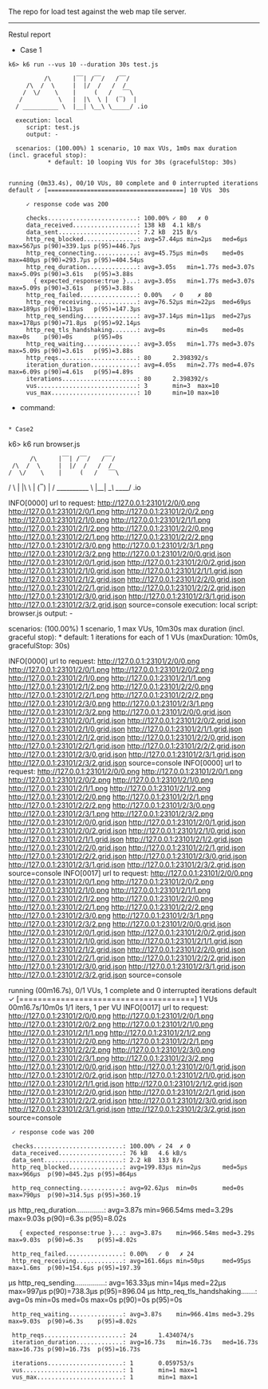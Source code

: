 The repo for load test against the web map tile server.

---------------------

Restul report

* Case 1

```
k6> k6 run --vus 10 --duration 30s test.js

          /\      |‾‾| /‾‾/   /‾‾/
     /\  /  \     |  |/  /   /  /
    /  \/    \    |     (   /   ‾‾\
   /          \   |  |\  \ |  (‾)  |
  / __________ \  |__| \__\ \_____/ .io

  execution: local
     script: test.js
     output: -

  scenarios: (100.00%) 1 scenario, 10 max VUs, 1m0s max duration (incl. graceful stop):
           * default: 10 looping VUs for 30s (gracefulStop: 30s)


running (0m33.4s), 00/10 VUs, 80 complete and 0 interrupted iterations
default ✓ [======================================] 10 VUs  30s

     ✓ response code was 200

     checks.........................: 100.00% ✓ 80   ✗ 0
     data_received..................: 138 kB  4.1 kB/s
     data_sent......................: 7.2 kB  215 B/s
     http_req_blocked...............: avg=57.44µs min=2µs   med=6µs   max=567µs p(90)=339.1µs p(95)=446.7µs
     http_req_connecting............: avg=45.75µs min=0s    med=0s    max=480µs p(90)=293.7µs p(95)=404.54µs
     http_req_duration..............: avg=3.05s   min=1.77s med=3.07s max=5.09s p(90)=3.61s   p(95)=3.88s
       { expected_response:true }...: avg=3.05s   min=1.77s med=3.07s max=5.09s p(90)=3.61s   p(95)=3.88s
     http_req_failed................: 0.00%   ✓ 0    ✗ 80
     http_req_receiving.............: avg=76.52µs min=22µs  med=69µs  max=189µs p(90)=113µs   p(95)=147.3µs
     http_req_sending...............: avg=37.14µs min=11µs  med=27µs  max=178µs p(90)=71.8µs  p(95)=92.14µs
     http_req_tls_handshaking.......: avg=0s      min=0s    med=0s    max=0s    p(90)=0s      p(95)=0s
     http_req_waiting...............: avg=3.05s   min=1.77s med=3.07s max=5.09s p(90)=3.61s   p(95)=3.88s
     http_reqs......................: 80      2.398392/s
     iteration_duration.............: avg=4.05s   min=2.77s med=4.07s max=6.09s p(90)=4.61s   p(95)=4.89s
     iterations.....................: 80      2.398392/s
     vus............................: 3       min=3  max=10
     vus_max........................: 10      min=10 max=10
```
  * command: 
```

* Case2

```
k6> k6 run browser.js

          /\      |‾‾| /‾‾/   /‾‾/
     /\  /  \     |  |/  /   /  /
    /  \/    \    |     (   /   ‾‾\
   /          \   |  |\  \ |  (‾)  |
  / __________ \  |__| \__\ \_____/ .io

INFO[0000] url to request:
 http://127.0.0.1:23101/2/0/0.png
http://127.0.0.1:23101/2/0/1.png
http://127.0.0.1:23101/2/0/2.png
http://127.0.0.1:23101/2/1/0.png
http://127.0.0.1:23101/2/1/1.png
http://127.0.0.1:23101/2/1/2.png
http://127.0.0.1:23101/2/2/0.png
http://127.0.0.1:23101/2/2/1.png
http://127.0.0.1:23101/2/2/2.png
http://127.0.0.1:23101/2/3/0.png
http://127.0.0.1:23101/2/3/1.png
http://127.0.0.1:23101/2/3/2.png
http://127.0.0.1:23101/2/0/0.grid.json
http://127.0.0.1:23101/2/0/1.grid.json
http://127.0.0.1:23101/2/0/2.grid.json
http://127.0.0.1:23101/2/1/0.grid.json
http://127.0.0.1:23101/2/1/1.grid.json
http://127.0.0.1:23101/2/1/2.grid.json
http://127.0.0.1:23101/2/2/0.grid.json
http://127.0.0.1:23101/2/2/1.grid.json
http://127.0.0.1:23101/2/2/2.grid.json
http://127.0.0.1:23101/2/3/0.grid.json
http://127.0.0.1:23101/2/3/1.grid.json
http://127.0.0.1:23101/2/3/2.grid.json  source=console
  execution: local
     script: browser.js
     output: -

  scenarios: (100.00%) 1 scenario, 1 max VUs, 10m30s max duration (incl. graceful stop):
           * default: 1 iterations for each of 1 VUs (maxDuration: 10m0s, gracefulStop: 30s)

INFO[0000] url to request:
 http://127.0.0.1:23101/2/0/0.png
http://127.0.0.1:23101/2/0/1.png
http://127.0.0.1:23101/2/0/2.png
http://127.0.0.1:23101/2/1/0.png
http://127.0.0.1:23101/2/1/1.png
http://127.0.0.1:23101/2/1/2.png
http://127.0.0.1:23101/2/2/0.png
http://127.0.0.1:23101/2/2/1.png
http://127.0.0.1:23101/2/2/2.png
http://127.0.0.1:23101/2/3/0.png
http://127.0.0.1:23101/2/3/1.png
http://127.0.0.1:23101/2/3/2.png
http://127.0.0.1:23101/2/0/0.grid.json
http://127.0.0.1:23101/2/0/1.grid.json
http://127.0.0.1:23101/2/0/2.grid.json
http://127.0.0.1:23101/2/1/0.grid.json
http://127.0.0.1:23101/2/1/1.grid.json
http://127.0.0.1:23101/2/1/2.grid.json
http://127.0.0.1:23101/2/2/0.grid.json
http://127.0.0.1:23101/2/2/1.grid.json
http://127.0.0.1:23101/2/2/2.grid.json
http://127.0.0.1:23101/2/3/0.grid.json
http://127.0.0.1:23101/2/3/1.grid.json
http://127.0.0.1:23101/2/3/2.grid.json  source=console
INFO[0000] url to request:
 http://127.0.0.1:23101/2/0/0.png
http://127.0.0.1:23101/2/0/1.png
http://127.0.0.1:23101/2/0/2.png
http://127.0.0.1:23101/2/1/0.png
http://127.0.0.1:23101/2/1/1.png
http://127.0.0.1:23101/2/1/2.png
http://127.0.0.1:23101/2/2/0.png
http://127.0.0.1:23101/2/2/1.png
http://127.0.0.1:23101/2/2/2.png
http://127.0.0.1:23101/2/3/0.png
http://127.0.0.1:23101/2/3/1.png
http://127.0.0.1:23101/2/3/2.png
http://127.0.0.1:23101/2/0/0.grid.json
http://127.0.0.1:23101/2/0/1.grid.json
http://127.0.0.1:23101/2/0/2.grid.json
http://127.0.0.1:23101/2/1/0.grid.json
http://127.0.0.1:23101/2/1/1.grid.json
http://127.0.0.1:23101/2/1/2.grid.json
http://127.0.0.1:23101/2/2/0.grid.json
http://127.0.0.1:23101/2/2/1.grid.json
http://127.0.0.1:23101/2/2/2.grid.json
http://127.0.0.1:23101/2/3/0.grid.json
http://127.0.0.1:23101/2/3/1.grid.json
http://127.0.0.1:23101/2/3/2.grid.json  source=console
INFO[0017] url to request:
 http://127.0.0.1:23101/2/0/0.png
http://127.0.0.1:23101/2/0/1.png
http://127.0.0.1:23101/2/0/2.png
http://127.0.0.1:23101/2/1/0.png
http://127.0.0.1:23101/2/1/1.png
http://127.0.0.1:23101/2/1/2.png
http://127.0.0.1:23101/2/2/0.png
http://127.0.0.1:23101/2/2/1.png
http://127.0.0.1:23101/2/2/2.png
http://127.0.0.1:23101/2/3/0.png
http://127.0.0.1:23101/2/3/1.png
http://127.0.0.1:23101/2/3/2.png
http://127.0.0.1:23101/2/0/0.grid.json
http://127.0.0.1:23101/2/0/1.grid.json
http://127.0.0.1:23101/2/0/2.grid.json
http://127.0.0.1:23101/2/1/0.grid.json
http://127.0.0.1:23101/2/1/1.grid.json
http://127.0.0.1:23101/2/1/2.grid.json
http://127.0.0.1:23101/2/2/0.grid.json
http://127.0.0.1:23101/2/2/1.grid.json
http://127.0.0.1:23101/2/2/2.grid.json
http://127.0.0.1:23101/2/3/0.grid.json
http://127.0.0.1:23101/2/3/1.grid.json
http://127.0.0.1:23101/2/3/2.grid.json  source=console

running (00m16.7s), 0/1 VUs, 1 complete and 0 interrupted iterations
default ✓ [======================================] 1 VUs  00m16.7s/10m0s  1/1 iters, 1 per VU
INFO[0017] url to request:
 http://127.0.0.1:23101/2/0/0.png
http://127.0.0.1:23101/2/0/1.png
http://127.0.0.1:23101/2/0/2.png
http://127.0.0.1:23101/2/1/0.png
http://127.0.0.1:23101/2/1/1.png
http://127.0.0.1:23101/2/1/2.png
http://127.0.0.1:23101/2/2/0.png
http://127.0.0.1:23101/2/2/1.png
http://127.0.0.1:23101/2/2/2.png
http://127.0.0.1:23101/2/3/0.png
http://127.0.0.1:23101/2/3/1.png
http://127.0.0.1:23101/2/3/2.png
http://127.0.0.1:23101/2/0/0.grid.json
http://127.0.0.1:23101/2/0/1.grid.json
http://127.0.0.1:23101/2/0/2.grid.json
http://127.0.0.1:23101/2/1/0.grid.json
http://127.0.0.1:23101/2/1/1.grid.json
http://127.0.0.1:23101/2/1/2.grid.json
http://127.0.0.1:23101/2/2/0.grid.json
http://127.0.0.1:23101/2/2/1.grid.json
http://127.0.0.1:23101/2/2/2.grid.json
http://127.0.0.1:23101/2/3/0.grid.json
http://127.0.0.1:23101/2/3/1.grid.json
http://127.0.0.1:23101/2/3/2.grid.json  source=console

     ✓ response code was 200

     checks.........................: 100.00% ✓ 24  ✗ 0
     data_received..................: 76 kB   4.6 kB/s
     data_sent......................: 2.2 kB  133 B/s
     http_req_blocked...............: avg=199.83µs min=2µs      med=5µs    max=966µs  p(90)=845.2µs p(95)=864µs

     http_req_connecting............: avg=92.62µs  min=0s       med=0s     max=790µs  p(90)=314.5µs p(95)=360.19
µs
     http_req_duration..............: avg=3.87s    min=966.54ms med=3.29s  max=9.03s  p(90)=6.3s    p(95)=8.02s

       { expected_response:true }...: avg=3.87s    min=966.54ms med=3.29s  max=9.03s  p(90)=6.3s    p(95)=8.02s

     http_req_failed................: 0.00%   ✓ 0   ✗ 24
     http_req_receiving.............: avg=161.66µs min=50µs     med=95µs   max=1.6ms  p(90)=154.6µs p(95)=197.39
µs
     http_req_sending...............: avg=163.33µs min=14µs     med=22µs   max=997µs  p(90)=738.3µs p(95)=896.04
µs
     http_req_tls_handshaking.......: avg=0s       min=0s       med=0s     max=0s     p(90)=0s      p(95)=0s

     http_req_waiting...............: avg=3.87s    min=966.41ms med=3.29s  max=9.03s  p(90)=6.3s    p(95)=8.02s

     http_reqs......................: 24      1.434074/s
     iteration_duration.............: avg=16.73s   min=16.73s   med=16.73s max=16.73s p(90)=16.73s  p(95)=16.73s

     iterations.....................: 1       0.059753/s
     vus............................: 1       min=1 max=1
     vus_max........................: 1       min=1 max=1

```


